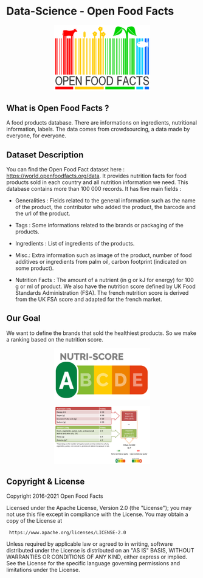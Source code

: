 # Data-Science - Open Food Facts

<p align="center"><img width="50%" src="OpenFoodFacts.png" /></p>

## What is Open Food Facts ? 

A food products database. There are informations on ingredients, nutritional information, labels. The data comes from crowdsourcing, a data made by everyone, for everyone.

## Dataset Description 

You can find the Open Food Fact dataset here : https://world.openfoodfacts.org/data. 
It provides nutrition facts for food products sold in each country and all nutrition information we need. 
This database contains more than 100 000 records. 
It has five main fields :

- Generalities : 
  Fields related to the general information such as the name of the product, the contributor who added the product, the barcode and the url of the product.
  
- Tags : 
  Some informations related to the brands or packaging of the products. 
  
- Ingredients :
  List of ingredients of the products.
  
- Misc.:
  Extra information such as image of the product, number of food additives or ingredients from palm oil, carbon footprint (indicated on some product).
  
- Nutrition Facts : 
  The amount of a nutrient (in g or kJ for energy) for 100 g or ml of product. We also have the nutrition score defined by UK Food Standards Administration (FSA). The french nutrition score is derived from the UK FSA score and adapted for the french market.
 
## Our Goal 

We want to define the brands that sold the healthiest products. So we make a ranking based on the nutrition score.

<p align="center"><img width="50%" src="nutriscore.png" /></p>

<p align="center"><img width="50%" src="Score_Points.png" /></p>

## Copyright & License 

  Copyright 2016-2021 Open Food Facts

  Licensed under the Apache License, Version 2.0 (the "License");
  you may not use this file except in compliance with the License.
  You may obtain a copy of the License at

     https://www.apache.org/licenses/LICENSE-2.0

  Unless required by applicable law or agreed to in writing, software
  distributed under the License is distributed on an "AS IS" BASIS,
  WITHOUT WARRANTIES OR CONDITIONS OF ANY KIND, either express or implied.
  See the License for the specific language governing permissions and 
  limitations under the License.
